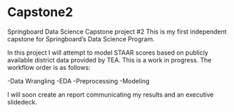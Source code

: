 # Capstone2
Springboard Data Science Capstone project #2
This is my first independent capstone for Springboard’s Data Science Program. 

In this project I will attempt to model STAAR scores based on publicly available district data provided by TEA. This is a work in progress. The workflow order is as follows:

-Data Wrangling
-EDA
-Preprocessing
-Modeling

I will soon create an report communicating my results and an executive slidedeck. 
